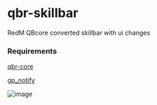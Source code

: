 # qbr-skillbar
RedM QBcore converted skillbar with ui changes


### Requirements

[qbr-core](https://github.com/qbcore-redm-framework/qbr-core)

[gp_notify](https://github.com/GoldenPigHub/gp_notify)

![image](https://user-images.githubusercontent.com/32245941/188030299-4c757c32-5463-4a3c-9647-26ad69381cda.png)
